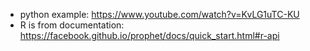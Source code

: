 * python example: https://www.youtube.com/watch?v=KvLG1uTC-KU
* R is from documentation: https://facebook.github.io/prophet/docs/quick_start.html#r-api
